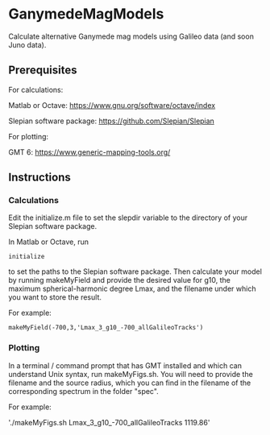 # GanymedeMagModels

Calculate alternative Ganymede mag models using Galileo data (and soon Juno data).

## Prerequisites

For calculations:

Matlab or Octave: https://www.gnu.org/software/octave/index

Slepian software package: https://github.com/Slepian/Slepian

For plotting:

GMT 6: https://www.generic-mapping-tools.org/

## Instructions

### Calculations

Edit the initialize.m file to set the slepdir variable to the directory of your Slepian software package.

In Matlab or Octave, run

`initialize`

to set the paths to the Slepian software package. 
Then calculate your model by running makeMyField and provide the desired value for g10, 
the maximum spherical-harmonic degree Lmax, and the filename under which you want to store the result.

For example:

`makeMyField(-700,3,'Lmax_3_g10_-700_allGalileoTracks')`

### Plotting

In a terminal / command prompt that has GMT installed and which can understand Unix syntax, run makeMyFigs.sh. 
You will need to provide the filename and the source radius, which you can find in the filename of the corresponding spectrum 
in the folder "spec".

For example:

'./makeMyFigs.sh Lmax_3_g10_-700_allGalileoTracks 1119.86'


